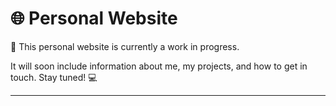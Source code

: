 # 🌐 Personal Website

🚧 This personal website is currently a work in progress.

It will soon include information about me, my projects, and how to get in touch. Stay tuned! 💻

---
